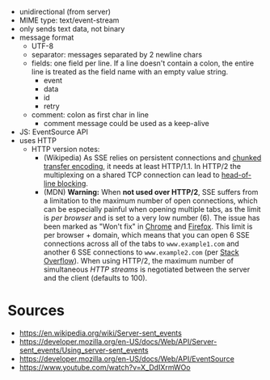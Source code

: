 - unidirectional (from server)
- MIME type: text/event-stream
- only sends text data, not binary
- message format
	- UTF-8
	- separator: messages separated by 2 newline chars
	- fields: one field per line. If a line doesn't contain a colon, the entire line is treated as the field name with an empty value string.
		- event
		- data
		- id
		- retry
	- comment: colon as first char in line
		- comment message could be used as a keep-alive
- JS: EventSource API
- uses HTTP
	- HTTP version notes:
		- (Wikipedia) As SSE relies on persistent connections and [chunked transfer encoding](https://en.wikipedia.org/wiki/Chunked_transfer_encoding "Chunked transfer encoding"), it needs at least HTTP/1.1. In HTTP/2 the multiplexing on a shared TCP connection can lead to [head-of-line blocking](https://en.wikipedia.org/wiki/Head-of-line_blocking "Head-of-line blocking").
		- (MDN) **Warning:** When **not used over HTTP/2**, SSE suffers from a limitation to the maximum number of open connections, which can be especially painful when opening multiple tabs, as the limit is _per browser_ and is set to a very low number (6). The issue has been marked as "Won't fix" in [Chrome](https://crbug.com/275955) and [Firefox](https://bugzil.la/906896). This limit is per browser + domain, which means that you can open 6 SSE connections across all of the tabs to `www.example1.com` and another 6 SSE connections to `www.example2.com` (per [Stack Overflow](https://stackoverflow.com/questions/5195452/websockets-vs-server-sent-events-eventsource/5326159)). When using HTTP/2, the maximum number of simultaneous _HTTP streams_ is negotiated between the server and the client (defaults to 100).
# Sources
- https://en.wikipedia.org/wiki/Server-sent_events
- https://developer.mozilla.org/en-US/docs/Web/API/Server-sent_events/Using_server-sent_events
- https://developer.mozilla.org/en-US/docs/Web/API/EventSource
- https://www.youtube.com/watch?v=X_DdIXrmWOo